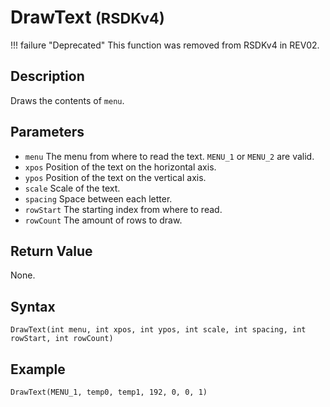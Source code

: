 # DrawText <small>(RSDKv4)</small>

!!! failure "Deprecated"
    This function was removed from RSDKv4 in REV02.

## Description
Draws the contents of `menu`.

## Parameters
- `menu`
The menu from where to read the text. `MENU_1` or `MENU_2` are valid.
- `xpos`
Position of the text on the horizontal axis.
- `ypos`
Position of the text on the vertical axis.
- `scale`
Scale of the text.
- `spacing`
Space between each letter.
- `rowStart`
The starting index from where to read.
- `rowCount`
The amount of rows to draw.

## Return Value
None.

## Syntax
```
DrawText(int menu, int xpos, int ypos, int scale, int spacing, int rowStart, int rowCount)
```

## Example
```
DrawText(MENU_1, temp0, temp1, 192, 0, 0, 1)
```